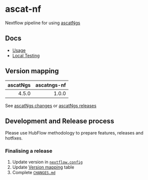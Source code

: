 # ascat-nf

Nextflow pipeline for using [ascatNgs]

## Docs

- [Usage](docs/Usage.md)
- [Local Testing](docs/Local_Testing.md)

## Version mapping

| ascatNgs | ascatngs-nf |
| -------: | ----------: |
|    4.5.0 |       1.0.0 |

See [ascatNgs changes][ascatngs-changes] or [ascatNgs releases][ascatngs-releases]

## Development and Release process

Please use HubFlow methodology to prepare features, releases and hotfixes.

### Finalising a release

1. Update version in [`nextflow.config`](nextflow.config)
1. Update [Version mapping](#version-mapping) table
1. Complete [`CHANGES.md`](CHANGES.md)

<!-- refs -->

[ascatngs]: https://github.com/cancerit/ascatNgs
[ascatngs-changes]: https://github.com/cancerit/ascatNgs/blob/master/CHANGES.md
[ascatngs-releases]: https://github.com/cancerit/ascatNgs/releases
